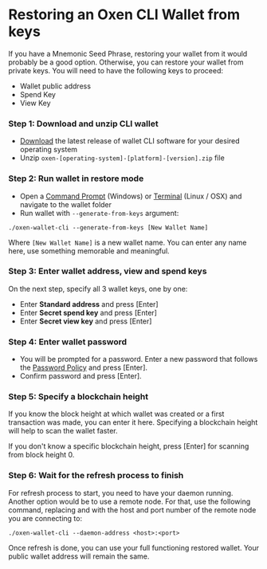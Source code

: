 # Restoring an Oxen CLI Wallet from keys

If you have a Mnemonic Seed Phrase, restoring your wallet from it would probably be a good option. Otherwise, you can restore your wallet from private keys. You will need to have the following keys to proceed:

* Wallet public address
* Spend Key
* View Key

### Step 1: Download and unzip CLI wallet

* [Download](../../downloads.md) the latest release of wallet CLI software for your desired operating system
* Unzip  `oxen-[operating-system]-[platform]-[version].zip` file

### Step 2: Run wallet in restore mode

* Open a [Command Prompt](https://en.wikipedia.org/wiki/Cmd.exe) \(Windows\) or [Terminal](https://en.wikipedia.org/wiki/Terminal_emulator) \(Linux / OSX\) and navigate to the wallet folder
* Run wallet with `--generate-from-keys` argument:

`./oxen-wallet-cli --generate-from-keys [New Wallet Name]`

Where `[New Wallet Name]` is a new wallet name. You can enter any name here, use something memorable and meaningful.

### Step 3: Enter wallet address, view and spend keys

On the next step, specify all 3 wallet keys, one by one:

* Enter **Standard address** and press \[Enter\]
* Enter **Secret spend key** and press \[Enter\]
* Enter **Secret view key** and press \[Enter\]

### Step 4: Enter wallet password

* You will be prompted for a password. Enter a new password that follows the [Password Policy](https://en.wikipedia.org/wiki/Password_policy) and press \[Enter\].
* Confirm password and press \[Enter\].

### Step 5: Specify a blockchain height

If you know the block height at which wallet was created or a first transaction was made, you can enter it here. Specifying a blockchain height will help to scan the wallet faster.

If you don't know a specific blockchain height, press \[Enter\] for scanning from block height 0.

### Step 6: Wait for the refresh process to finish

For refresh process to start, you need to have your daemon running. Another option would be to use a remote node. For that, use the following command, replacing  and  with the host and port number of the remote node you are connecting to:

```text
./oxen-wallet-cli --daemon-address <host>:<port>
```

Once refresh is done, you can use your full functioning restored wallet. Your public wallet address will remain the same.

